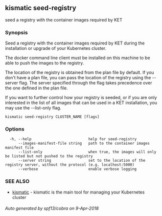 ## kismatic seed-registry

seed a registry with the container images required by KET

### Synopsis


Seed a registry with the container images required by KET during the installation
or upgrade of your Kubernetes cluster.

The docker command line client must be installed on this machine to be able 
to push the images to the registry.

The location of the registry is obtained from the plan file by default. If you
don't have a plan file, you can pass the location of the registry using the 
--server flag. The server specified through the flag takes precedence over the 
one defined in the plan file.

If you want to further control how your registry is seeded, or if you are only
interested in the list of all images that can be used in a KET installation, you
may use the --list-only flag.


```
kismatic seed-registry CLUSTER_NAME [flags]
```

### Options

```
  -h, --help                          help for seed-registry
      --images-manifest-file string   path to the container images manifest file
      --list-only                     when true, the images will only be listed but not pushed to the registry
      --server string                 set to the location of the registry server, without the protocol (e.g. localhost:5000)
      --verbose                       enable verbose logging
```

### SEE ALSO

* [kismatic](kismatic.md)	 - kismatic is the main tool for managing your Kubernetes cluster

###### Auto generated by spf13/cobra on 9-Apr-2018
